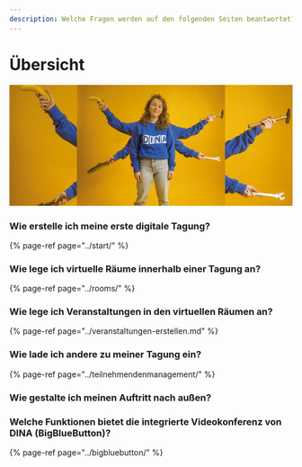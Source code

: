 ```yaml
---
description: Welche Fragen werden auf den folgenden Seiten beantwortet?
---
```


# Übersicht

![](../../.gitbook/assets/gitbook_multitool_750x320.jpg)

### Wie erstelle ich meine erste digitale Tagung?

{% page-ref page="../start/" %}

### Wie lege ich virtuelle Räume innerhalb einer Tagung an?

{% page-ref page="../rooms/" %}

### Wie lege ich Veranstaltungen in den virtuellen Räumen an?

{% page-ref page="../veranstaltungen-erstellen.md" %}

### Wie lade ich andere zu meiner Tagung ein?

{% page-ref page="../teilnehmendenmanagement/" %}

### Wie gestalte ich meinen Auftritt nach außen?

### Welche Funktionen bietet die integrierte Videokonferenz von DINA \(BigBlueButton\)?

{% page-ref page="../bigbluebutton/" %}




